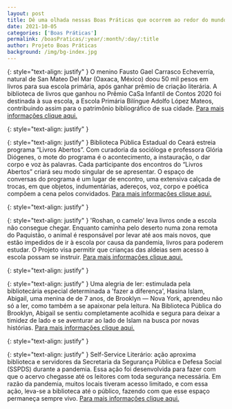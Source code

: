 ```yaml
---
layout: post
title: Dê uma olhada nessas Boas Práticas que ocorrem ao redor do mundo!!!
date: 2021-10-05
categories: ['Boas Práticas']
permalink: /boasPraticas/:year/:month/:day/:title
author: Projeto Boas Práticas
background: /img/bg-index.jpg
---
```

{: style="text-align: justify" }
O menino Fausto Gael Carrasco Echeverría, natural de San Mateo Del Mar (Oaxaca, México) doou 50 mil pesos em livros para sua escola primária, após ganhar prêmio de criação literária. A biblioteca de livros que ganhou no Prêmio CaSa Infantil de Contos 2020 foi destinada à sua escola, a Escola Primária Bilíngue Adolfo López Mateos, contribuindo assim para o patrimônio bibliográfico de sua cidade.
[Para mais informações clique aqui.](https://oaxaca.eluniversal.com.mx/municipios/nino-ikoots-de-oaxaca-dona-su-primaria-50-mil-pesos-en-libros-tras-ganar-premio-de?amp&__twitter_impression=true)

{: style="text-align: justify" }


{: style="text-align: justify" }
Biblioteca Pública Estadual do Ceará estreia programa “Livros Abertos”. Com curadoria da socióloga e professora Glória Diógenes, o mote do programa é o acontecimento, a instauração, o dar corpo e voz às palavras. Cada participante dos encontros do “Livros Abertos” criará seu modo singular de se apresentar. O espaço de conversas do programa é um lugar de encontro, uma extensiva calçada de trocas, em que objetos, indumentárias, adereços, voz, corpo e poética compõem a cena pelos convidados.
[Para mais informações clique aqui.](https://www.ceara.gov.br/2021/04/26/biblioteca-publica-estadual-do-ceara-estreia-programa-livros-abertos-nesta-quarta-feira-28/)

{: style="text-align: justify" }


{: style="text-align: justify" }
'Roshan, o camelo' leva livros onde a escola não consegue chegar. Enquanto caminha pelo deserto numa zona remota do Paquistão, o animal é responsável por levar até aos mais novos, que estão impedidos de ir à escola por causa da pandemia, livros para poderem estudar. O Projeto visa permitir que crianças das aldeias sem acesso à escola possam se instruir.
[Para mais informações clique aqui.](https://www.noticiasaominuto.com/mundo/1740902/roshan-o-camelo-leva-livros-onde-a-escola-nao-consegue-chegar)

{: style="text-align: justify" }


{: style="text-align: justify" }
Uma alegria de ler: estimulada pela bibliotecária especial determinada a 'fazer a diferença', Hasina Islam, Abigail, uma menina de de 7 anos, de Brooklyn — Nova York, aprendeu não só a ler, como também a se apaixonar pela leitura. Na Biblioteca Pública do Brooklyn, Abigail se sentiu completamente acolhida e segura para deixar a timidez de lado e se aventurar ao lado de Islam na busca por novas histórias.
[Para mais informações clique aqui.](https://www.npr.org/2021/04/30/991935818/a-joy-of-reading-sparked-by-a-special-librarian-determined-to-make-a-difference)

{: style="text-align: justify" }


{: style="text-align: justify" }
Self-Service Literário: ação aproxima biblioteca e servidores da Secretaria da Segurança Pública e Defesa Social (SSPDS) durante a pandemia. Essa ação foi desenvolvida para fazer com que o acervo chegasse até os leitores com toda segurança necessária. Em razão da pandemia, muitos locais tiveram acesso limitado, e com essa ação, leva-se a biblioteca até o público, fazendo com que esse espaço permaneça sempre vivo.
[Para mais informações clique aqui.](https://www.ceara.gov.br/2021/04/29/self-service-literario-acao-aproxima-biblioteca-e-servidores-da-sspds-durante-a-pandemia/)
